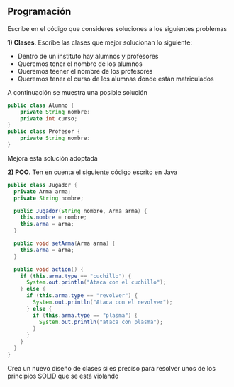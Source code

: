 ## Programación

Escribe en el código que consideres soluciones a los siguientes problemas

**1) Clases**. Escribe las clases que mejor solucionan lo siguiente:
* Dentro de un instituto hay alumnos y profesores 
* Queremos tener el nombre de los alumnos
* Queremos teener el nombre de los profesores
* Queremos tener el curso de los alumnas donde están matriculados

A continuación se muestra una posible solución

```Java
public class Alumno {
    private String nombre:
    private int curso;
}
public class Profesor {
    private String nombre:    
}
```
Mejora esta solución adoptada

**2) POO**. Ten en cuenta el siguiente código escrito en Java

```Java
public class Jugador {
  private Arma arma;
  private String nombre;

  public Jugador(String nombre, Arma arma) {
    this.nombre = nombre;
    this.arma = arma;
  }

  public void setArma(Arma arma) {
    this.arma = arma;
  }

  public void action() {
    if (this.arma.type == "cuchillo") {
      System.out.println("Ataca con el cuchillo");
    } else {
      if (this.arma.type == "revolver") {
        System.out.println("Ataca con el revolver");
      } else {
        if (this.arma.type == "plasma") {
          System.out.println("ataca con plasma");
        }
      }
    }
  }
}
```

Crea un nuevo diseño de clases si es preciso para resolver unos de los principios SOLID que se está violando

<br/>
